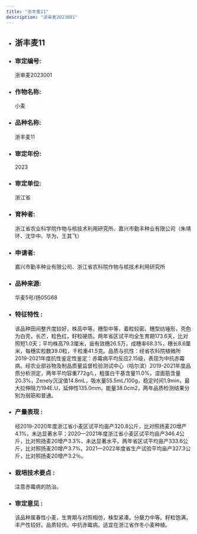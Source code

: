 ```yaml
---
title: "浙丰麦11"
description: "浙审麦2023001"
---
```

* ## 浙丰麦11
* ###  审定编号:  
   浙审麦2023001

*  ### 作物名称:  
   小麦

*   ###  品种名称: 
    浙丰麦11

*   ### 审定年份: 
    2023

*   ### 审定单位:  
    浙江省

*   ### 育种者:  
    浙江省农业科学院作物与核技术利用研究所、嘉兴市勤丰种业有限公司（朱靖环、沈华中、华为、王其飞）

*   ### 申请者:  
    嘉兴市勤丰种业有限公司、浙江省农科院作物与核技术利用研究所

*   ### 品种来源:  
    华麦5号/扬05G68

*   ### 特征特性 : 
    该品种田间整齐度较好，株高中等。穗型中等，着粒较密。穗型纺锤形，壳色为白壳，长芒，粒色红，籽粒硬质。两年省区试平均全生育期173.6天，比对照短1.0天；平均株高79.3厘米，亩有效穗26.5万，成穗率68.3%，穗长8.6厘米，每穗实粒数39.0粒，千粒重41.5克。品质与抗性：经省农科院植微所2019-2021年度抗性鉴定性鉴定：赤霉病平均反应2.15级，表现为中抗赤霉病。经农业部谷物及制品质量监督检验测试中心（哈尔滨）2019-2021年度品质分析测定，两年平均容重772g/L，粗蛋白干基含量11.0%，湿面筋含量20.3%，Zenely沉淀值14.8mL，吸水量55.5mL/100g，稳定时间1.9min，最大拉伸阻力194E.U，延伸性135.0mm，能量38.0cm2，两年品质检测结果分别为弱筋和普通。

*   ### 产量表现 : 
    经2019-2020年度浙江省小麦区试平均亩产320.8公斤，比对照扬麦20增产4.1%，未达显著水平；2020—2021年度浙江省小麦区试平均亩产346.4公斤，比对照扬麦20增产3.3%，未达显著水平。两年省区试平均亩产333.6公斤，比对照扬麦20增产3.7%。2021—2022年度省生产试验平均亩产327.3公斤，比对照扬麦20增产3.2％。

*   ### 栽培技术要点 : 
    注意赤霉病的防治。

*   ### 审定意见 : 
    该品种属春性小麦，生育期与对照相仿，株型紧凑。分蘖力中等。籽粒饱满，丰产性较好。品质较优。中抗赤霉病。适宜在浙江省作冬小麦种植。
